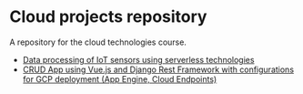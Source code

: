 # Cloud projects repository
A repository for the cloud technologies course.
 * [Data processing of IoT sensors using serverless technologies](https://github.com/scrubele/cloud-labs/tree/django-iot-data-processing)
 * [CRUD App using Vue.js and Django Rest Framework with configurations for GCP deployment (App Engine, Cloud Endpoints)](https://github.com/scrubele/cloud-labs/tree/django-vue-web-app)
